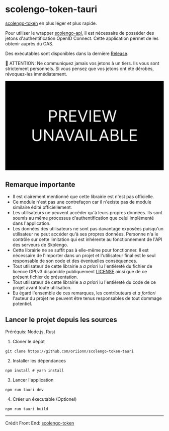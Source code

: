 # scolengo-token-tauri
[scolengo-token](https://github.com/maelgangloff/scolengo-token/) en plus léger et plus rapide.

Pour utiliser le wrapper [scolengo-api](https://github.com/maelgangloff/scolengo-api), il est nécessaire de posséder des jetons d'authentification OpenID Connect. Cette application permet de les obtenir auprès du CAS.

Des exécutables sont disponibles dans la dernière [Release](https://github.com/oriionn/scolengo-token-tauri/releases).

🚨 ATTENTION: Ne communiquez jamais vos jetons à un tiers. Ils vous sont strictement personnels. Si vous pensez que vos jetons ont été dérobés, révoquez-les immédiatement.

<img src="docs/preview.png">

## Remarque importante
- Il est clairement mentionné que cette librairie est n'est pas officielle.
- Ce module n'est pas une contrefaçon car il n'existe pas de module similaire édité officiellement.
- Les utilisateurs ne peuvent accéder qu'à leurs propres données. Ils sont soumis au même processus d'authentification que celui implémenté dans l'application.
- Les données des utilisateurs ne sont pas davantage exposées puisqu'un utilisateur ne peut accéder qu'à ses propres données. Personne n'a le contrôle sur cette limitation qui est inhérente au fonctionnement de l'API des serveurs de Skolengo.
- Cette librairie ne se suffit pas à elle-même pour fonctionner. Il est nécessaire de l'importer dans un projet et l'utilisateur final est le seul responsable de son code et des éventuelles conséquences.
- Tout utilisateur de cette librairie a *a priori* lu l'entièreté du fichier de licence GPLv3 disponible publiquement [LICENSE](https://github.com/maelgangloff/scolengo-token/blob/master/LICENSE) ainsi que de ce présent fichier de présentation.
- Tout utilisateur de cette librairie a *a priori* lu l'entièreté du code de ce projet avant toute utilisation.
- Eu égard l'ensemble de ces remarques, les contributeurs et *a fortiori* l'auteur du projet ne peuvent être tenus responsables de tout dommage potentiel.

## Lancer le projet depuis les sources
Préréquis: Node.js, Rust

1. Cloner le dépôt
```shell
git clone https://github.com/oriionn/scolengo-token-tauri
```

2. Installer les dépendances
```shell
npm install # yarn install
```

3. Lancer l'application
```shell
npm run tauri dev
```

4. Créer un éxecutable (Optionel)
```shell
npm run tauri build
```

---
Crédit Front End: [scolengo-token](https://github.com/maelgangloff/scolengo-token/tree/master)